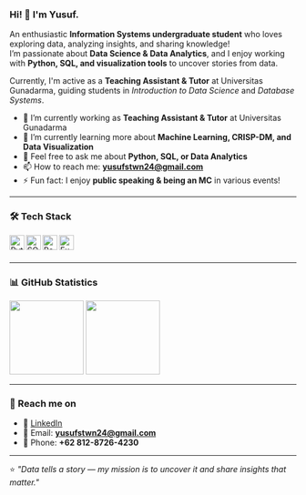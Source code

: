### Hi! 👋 I'm Yusuf.

An enthusiastic **Information Systems undergraduate student** who loves exploring data, analyzing insights, and sharing knowledge!  
I’m passionate about **Data Science & Data Analytics**, and I enjoy working with **Python, SQL, and visualization tools** to uncover stories from data.  

Currently, I'm active as a **Teaching Assistant & Tutor** at Universitas Gunadarma, guiding students in *Introduction to Data Science* and *Database Systems*.  

- 🔭 I’m currently working as **Teaching Assistant & Tutor** at Universitas Gunadarma  
- 🌱 I’m currently learning more about **Machine Learning, CRISP-DM, and Data Visualization**  
- 💬 Feel free to ask me about **Python, SQL, or Data Analytics**  
- 📫 How to reach me: **yusufstwn24@gmail.com**  
- ⚡ Fun fact: I enjoy **public speaking & being an MC** in various events!  

---

### 🛠️ Tech Stack
<a href="#"><img align="left" alt="Python" title="Python" width="26px" src="https://cdn-icons-png.flaticon.com/512/5968/5968350.png" /></a>
<a href="#"><img align="left" alt="SQL" title="SQL" width="26px" src="https://cdn-icons-png.flaticon.com/512/4248/4248443.png" /></a>
<a href="#"><img align="left" alt="Power BI" title="Power BI" width="26px" src="https://cdn.worldvectorlogo.com/logos/power-bi.svg" /></a>
<a href="#"><img align="left" alt="Excel" title="Excel" width="26px" src="https://cdn-icons-png.flaticon.com/512/732/732220.png" /></a>
<br>
<br>

---

### 📊 GitHub Statistics
<p align="left">
  <img height="130em" src="https://github-readme-stats-eight-theta.vercel.app/api?username=suffff21&show_icons=true&theme=algolia&include_all_commits=true&count_private=true"/>
  <img height="130em" src="https://github-readme-stats-eight-theta.vercel.app/api/top-langs/?username=suffff21&layout=compact&langs_count=8&theme=algolia"/>
</p>

---

### 🤝 Reach me on
- 💼 [LinkedIn](https://linkedin.com/in/yusufsetiawan)  
- 📧 Email: **yusufstwn24@gmail.com**  
- 📱 Phone: **+62 812-8726-4230**  

---
⭐️ *"Data tells a story — my mission is to uncover it and share insights that matter."*
